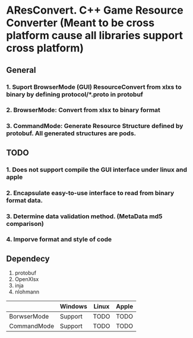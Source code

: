 # AResConvert. C++ Game Resource Converter (Meant to be cross platform cause all libraries support cross platform)
## General
### 1. Suport BrowserMode (GUI) ResourceConvert from xlxs to binary by defining protocol/*.proto in protobuf
### 2. BrowserMode: Convert from xlsx to binary format
### 3. CommandMode: Generate Resource Structure defined by protobuf. All generated structures are pods.

## TODO
### 1. Does not support compile the GUI interface under linux and apple
### 2. Encapsulate easy-to-use interface to read from binary format data. 
### 3. Determine data validation method. (MetaData md5 comparison)
### 4. Imporve format and style of code

## Dependecy
1. protobuf
2. OpenXlsx
3. inja
4. nlohmann

|              | Windows  | Linux | Apple |      
|  ----        | -------  | ------| ----- |
| BorwserMode  | Support  |  TODO | TODO  |
| CommandMode  | Support  |  TODO | TODO  |
       
